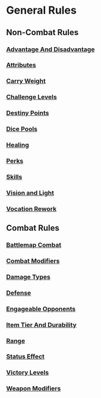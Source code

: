 # General Rules

## Non-Combat Rules

### [Advantage And Disadvantage](NonCombatRules/AdvantageAndDisadvantage.md)

### [Attributes](NonCombatRules/Attributes.md)

### [Carry Weight](NonCombatRules/CarryWeight.md)

### [Challenge Levels](NonCombatRules/ChallengeLevels.md)

### [Destiny Points](NonCombatRules/DestinyPoints.md)

### [Dice Pools](NonCombatRules/DicePools.md)

### [Healing](NonCombatRules/Healing.md)

### [Perks](NonCombatRules/Perks.md)

### [Skills](NonCombatRules/Skills.md)

### [Vision and Light](NonCombatRules/LightAndVision.md)

### [Vocation Rework](NonCombatRules/VocationRework.md)

## Combat Rules

### [Battlemap Combat](CombatRules/BattlemapCombat.md)

### [Combat Modifiers](CombatRules/CombatModifiers.md)

### [Damage Types](CombatRules/DamageTypes.md)

### [Defense](CombatRules/Defense.md)

### [Engageable Opponents](CombatRules/EngageableOpponents.md)

### [Item Tier And Durability](CombatRules/ItemTierAndDurability.md)

### [Range](CombatRules/Range.md)

### [Status Effect](CombatRules/StatusEffect.md)

### [Victory Levels](CombatRules/VictoryLevels.md)

### [Weapon Modifiers](CombatRules/WeaponModifiers.md)
